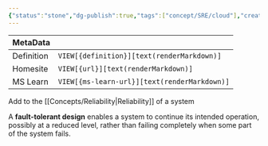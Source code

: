 ```yaml
---
{"status":"stone","dg-publish":true,"tags":["concept/SRE/cloud"],"creation_date":"2024-05-07 10:05","definition":"Fault tolerance is a process that enables an operating system to respond to a failure in hardware or software. This fault-tolerance definition refers to the system's ability to continue operating despite failures or malfunctions.","ms-learn-url":"undefined","url":"https://en.wikipedia.org/wiki/Fault_tolerance","aliases":null,"permalink":"/concepts/fault-tolerance/","dgPassFrontmatter":true}
---
```



| MetaData   |                                              |
| ---------- | -------------------------------------------- |
| Definition | `VIEW[{definition}][text(renderMarkdown)]`   |
| Homesite   | `VIEW[{url}][text(renderMarkdown)]`          |
| MS Learn   | `VIEW[{ms-learn-url}][text(renderMarkdown)]` |
Add to the  [[Concepts/Reliability\|Reliability]] of a system

A **fault-tolerant design** enables a system to continue its intended operation, possibly at a reduced level, rather than failing completely when some part of the system fails.
